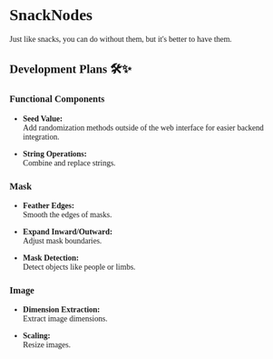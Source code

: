 <div style="font-family: 'Georgia', 'Times New Roman', Times, serif;">

# SnackNodes 🍿

Just like snacks, you can do without them, but it's better to have them.  



## Development Plans 🛠️✨

### Functional Components
- **Seed Value:**  
  Add randomization methods outside of the web interface for easier backend integration.

- **String Operations:**  
  Combine and replace strings.

### Mask
- **Feather Edges:**  
  Smooth the edges of masks.

- **Expand Inward/Outward:**  
  Adjust mask boundaries.

- **Mask Detection:**  
  Detect objects like people or limbs.

### Image
- **Dimension Extraction:**  
  Extract image dimensions.

- **Scaling:**  
  Resize images.
